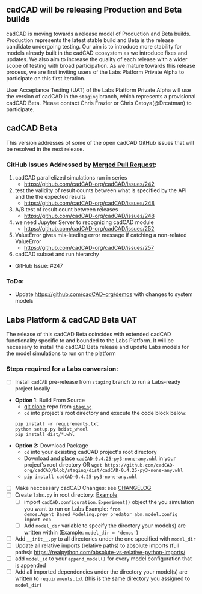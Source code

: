 ## cadCAD will be releasing Production and Beta builds
cadCAD is moving towards a release model of Production and Beta builds. Production represents the latest stable build and Beta is the release candidate undergoing testing. Our aim is to introduce more stability for models already built in the cadCAD ecosystem as we introduce fixes and updates. We also aim to increase the quality of each release with a wider scope of testing with broad participation. As we mature towards this release process, we are first inviting users of the Labs Platform Private Alpha to participate on this first iteration.

User Acceptance Testing (UAT) of the Labs Platform Private Alpha will use the version of cadCAD in the `staging` branch, which represents a provisional cadCAD Beta. Please contact Chris Frazier or Chris Catoya(@Drcatman) to participate.

## cadCAD Beta
This version addresses of some of the open cadCAD GitHub issues that will be resolved in the next release. 

### GitHub Issues Addressed by [Merged Pull Request](https://github.com/cadCAD-org/cadCAD/pull/274): 
1. cadCAD parallelized simulations run in series
	* https://github.com/cadCAD-org/cadCAD/issues/242
2. test the validity of result counts between what is specified by the API and the the expected results 
	* https://github.com/cadCAD-org/cadCAD/issues/248
3. A/B test of result count between releases
	* https://github.com/cadCAD-org/cadCAD/issues/248
4. we need Jupyter Server to recognizing cadCAD module
	* https://github.com/cadCAD-org/cadCAD/issues/252
5. ValueError gives mis-leading error message if catching a non-related ValueError
	* https://github.com/cadCAD-org/cadCAD/issues/257
6. cadCAD subset and run hierarchy 
* GitHub Issue: #247

### ToDo:
* Update https://github.com/cadCAD-org/demos with changes to system models

## Labs Platform & cadCAD Beta UAT
The release of this cadCAD Beta coincides with extended cadCAD functionality specific to and bounded to the Labs Platform. It will be necessary to install the cadCAD Beta release and update Labs models for the model simulations to run on the platform 

### Steps required for a Labs conversion:
- [ ] Install `cadCAD` pre-release from `staging` branch to run a Labs-ready project locally
* **Option 1:** Build From Source
	* [git clone](https://git-scm.com/docs/git-clone) repo from [`staging`](https://github.com/cadCAD-org/cadCAD/tree/staging)
	* `cd` into project's root directory and execute the code block below:
	```
	pip install -r requirements.txt
	python setup.py bdist_wheel
	pip install dist/*.whl
	```
* **Option 2:** Download Package
	* `cd` into your exsisting cadCAD project's root directory
	* Download and place [`cadCAD-0.4.25-py3-none-any.whl`](https://github.com/cadCAD-org/cadCAD/blob/staging/dist/cadCAD-0.4.25-py3-none-any.whl) in your project's root directory OR `wget https://github.com/cadCAD-org/cadCAD/blob/staging/dist/cadCAD-0.4.25-py3-none-any.whl`
	* `pip install cadCAD-0.4.25-py3-none-any.whl`
- [ ] Make neccessary cadCAD Changes: see [CHANGELOG](https://github.com/cadCAD-org/cadCAD/blob/staging/CHANGELOG.md)
- [ ] Create `labs.py` in root directory: [Example](https://github.com/JEJodesty/demos/blob/main/labs.py) 
  - [ ] import `cadCAD.configuration.Experiment()` object the you simulation you want to run on Labs
        Example: `from demos.Agent_Based_Modeling.prey_predator_abm.model.config import exp`
  - [ ] Add `model_dir` variable to specify the directory your model(s) are written within (Example: `model_dir = 'demos'`)
- [ ] Add `__init__.py` to all directories under the one specified with `model_dir`
- [ ] Update all relative imports (relative paths) to absolute imports (full paths): https://realpython.com/absolute-vs-relative-python-imports/
- [ ] add `model_id` to your `append_model()` for every model configuration that is appended
- [ ] Add all imported dependencies under the directory your model(s) are written to `requirements.txt` (this is the same directory you assigned to `model_dir`)

